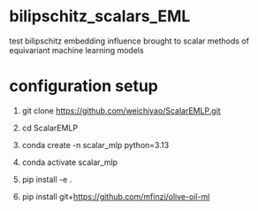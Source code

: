 # bilipschitz_scalars_EML
test bilipschitz embedding influence brought to scalar methods of equivariant machine learning models

# configuration setup
1. git clone https://github.com/weichiyao/ScalarEMLP.git 

2. cd ScalarEMLP 

3. conda create -n scalar_mlp python=3.13

4. conda activate scalar_mlp

5. pip install -e .

6. pip install git+https://github.com/mfinzi/olive-oil-ml

